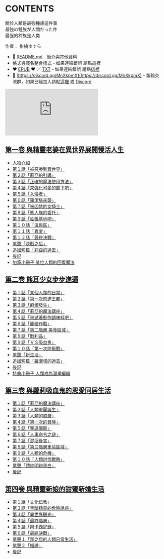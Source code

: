 # CONTENTS

關於人類是最強種族這件事  
最強の種族が人間だった件  
最强的种族是人类  

作者： 柑橘ゆすら  



- :closed_book: [README.md](README.md) - 簡介與其他資料
- [格式與譯名整合樣式](https://github.com/bluelovers/node-novel/blob/master/lib/locales/%E9%97%9C%E6%96%BC%E4%BA%BA%E9%A1%9E%E6%98%AF%E6%9C%80%E5%BC%B7%E7%A8%AE%E6%97%8F%E9%80%99%E4%BB%B6%E4%BA%8B.ts) - 如果連結錯誤 請點[這裡](https://github.com/bluelovers/node-novel/blob/master/lib/locales/)
-  :heart: [EPUB](https://gitlab.com/demonovel/epub-txt/blob/master/wenku8/%E9%97%9C%E6%96%BC%E4%BA%BA%E9%A1%9E%E6%98%AF%E6%9C%80%E5%BC%B7%E7%A8%AE%E6%97%8F%E9%80%99%E4%BB%B6%E4%BA%8B.epub) :heart:  ／ [TXT](https://gitlab.com/demonovel/epub-txt/blob/master/wenku8/out/%E9%97%9C%E6%96%BC%E4%BA%BA%E9%A1%9E%E6%98%AF%E6%9C%80%E5%BC%B7%E7%A8%AE%E6%97%8F%E9%80%99%E4%BB%B6%E4%BA%8B.out.txt) - 如果連結錯誤 請點[這裡](https://gitlab.com/demonovel/epub-txt/blob/master/wenku8/wenku8)
- :mega: [https://discord.gg/MnXkpmX](https://discord.gg/MnXkpmX) - 報錯交流群，如果已經加入請點[這裡](https://discordapp.com/channels/467794087769014273/467794088285175809) 或 [Discord](https://discordapp.com/channels/@me)


![導航目錄](https://chart.apis.google.com/chart?cht=qr&chs=150x150&chl=https://gitlab.com/novel-group/txt-source/blob/master/wenku8/關於人類是最強種族這件事/導航目錄.md "導航目錄")




## [第一卷 與精靈老婆在異世界展開慢活人生](00000_%E7%AC%AC%E4%B8%80%E5%8D%B7%20%E8%88%87%E7%B2%BE%E9%9D%88%E8%80%81%E5%A9%86%E5%9C%A8%E7%95%B0%E4%B8%96%E7%95%8C%E5%B1%95%E9%96%8B%E6%85%A2%E6%B4%BB%E4%BA%BA%E7%94%9F)

- [人物介紹](00000_%E7%AC%AC%E4%B8%80%E5%8D%B7%20%E8%88%87%E7%B2%BE%E9%9D%88%E8%80%81%E5%A9%86%E5%9C%A8%E7%95%B0%E4%B8%96%E7%95%8C%E5%B1%95%E9%96%8B%E6%85%A2%E6%B4%BB%E4%BA%BA%E7%94%9F/00010_%E4%BA%BA%E7%89%A9%E4%BB%8B%E7%B4%B9.txt)
- [第１話「被召喚到異世界」](00000_%E7%AC%AC%E4%B8%80%E5%8D%B7%20%E8%88%87%E7%B2%BE%E9%9D%88%E8%80%81%E5%A9%86%E5%9C%A8%E7%95%B0%E4%B8%96%E7%95%8C%E5%B1%95%E9%96%8B%E6%85%A2%E6%B4%BB%E4%BA%BA%E7%94%9F/00020_%E7%AC%AC%EF%BC%91%E8%A9%B1%E3%80%8C%E8%A2%AB%E5%8F%AC%E5%96%9A%E5%88%B0%E7%95%B0%E4%B8%96%E7%95%8C%E3%80%8D.txt)
- [第２話「莉亞的引導」](00000_%E7%AC%AC%E4%B8%80%E5%8D%B7%20%E8%88%87%E7%B2%BE%E9%9D%88%E8%80%81%E5%A9%86%E5%9C%A8%E7%95%B0%E4%B8%96%E7%95%8C%E5%B1%95%E9%96%8B%E6%85%A2%E6%B4%BB%E4%BA%BA%E7%94%9F/00030_%E7%AC%AC%EF%BC%92%E8%A9%B1%E3%80%8C%E8%8E%89%E4%BA%9E%E7%9A%84%E5%BC%95%E5%B0%8E%E3%80%8D.txt)
- [第３話「正確的魔法使用方法」](00000_%E7%AC%AC%E4%B8%80%E5%8D%B7%20%E8%88%87%E7%B2%BE%E9%9D%88%E8%80%81%E5%A9%86%E5%9C%A8%E7%95%B0%E4%B8%96%E7%95%8C%E5%B1%95%E9%96%8B%E6%85%A2%E6%B4%BB%E4%BA%BA%E7%94%9F/00040_%E7%AC%AC%EF%BC%93%E8%A9%B1%E3%80%8C%E6%AD%A3%E7%A2%BA%E7%9A%84%E9%AD%94%E6%B3%95%E4%BD%BF%E7%94%A8%E6%96%B9%E6%B3%95%E3%80%8D.txt)
- [第４話「來強化可愛的部下吧」](00000_%E7%AC%AC%E4%B8%80%E5%8D%B7%20%E8%88%87%E7%B2%BE%E9%9D%88%E8%80%81%E5%A9%86%E5%9C%A8%E7%95%B0%E4%B8%96%E7%95%8C%E5%B1%95%E9%96%8B%E6%85%A2%E6%B4%BB%E4%BA%BA%E7%94%9F/00050_%E7%AC%AC%EF%BC%94%E8%A9%B1%E3%80%8C%E4%BE%86%E5%BC%B7%E5%8C%96%E5%8F%AF%E6%84%9B%E7%9A%84%E9%83%A8%E4%B8%8B%E5%90%A7%E3%80%8D.txt)
- [第５話「入侵者」](00000_%E7%AC%AC%E4%B8%80%E5%8D%B7%20%E8%88%87%E7%B2%BE%E9%9D%88%E8%80%81%E5%A9%86%E5%9C%A8%E7%95%B0%E4%B8%96%E7%95%8C%E5%B1%95%E9%96%8B%E6%85%A2%E6%B4%BB%E4%BA%BA%E7%94%9F/00060_%E7%AC%AC%EF%BC%95%E8%A9%B1%E3%80%8C%E5%85%A5%E4%BE%B5%E8%80%85%E3%80%8D.txt)
- [第６話「羅潔塔來襲」](00000_%E7%AC%AC%E4%B8%80%E5%8D%B7%20%E8%88%87%E7%B2%BE%E9%9D%88%E8%80%81%E5%A9%86%E5%9C%A8%E7%95%B0%E4%B8%96%E7%95%8C%E5%B1%95%E9%96%8B%E6%85%A2%E6%B4%BB%E4%BA%BA%E7%94%9F/00070_%E7%AC%AC%EF%BC%96%E8%A9%B1%E3%80%8C%E7%BE%85%E6%BD%94%E5%A1%94%E4%BE%86%E8%A5%B2%E3%80%8D.txt)
- [第７話「被囚禁的女騎士」](00000_%E7%AC%AC%E4%B8%80%E5%8D%B7%20%E8%88%87%E7%B2%BE%E9%9D%88%E8%80%81%E5%A9%86%E5%9C%A8%E7%95%B0%E4%B8%96%E7%95%8C%E5%B1%95%E9%96%8B%E6%85%A2%E6%B4%BB%E4%BA%BA%E7%94%9F/00080_%E7%AC%AC%EF%BC%97%E8%A9%B1%E3%80%8C%E8%A2%AB%E5%9B%9A%E7%A6%81%E7%9A%84%E5%A5%B3%E9%A8%8E%E5%A3%AB%E3%80%8D.txt)
- [第８話「熊人族的委托」](00000_%E7%AC%AC%E4%B8%80%E5%8D%B7%20%E8%88%87%E7%B2%BE%E9%9D%88%E8%80%81%E5%A9%86%E5%9C%A8%E7%95%B0%E4%B8%96%E7%95%8C%E5%B1%95%E9%96%8B%E6%85%A2%E6%B4%BB%E4%BA%BA%E7%94%9F/00090_%E7%AC%AC%EF%BC%98%E8%A9%B1%E3%80%8C%E7%86%8A%E4%BA%BA%E6%97%8F%E7%9A%84%E5%A7%94%E6%89%98%E3%80%8D.txt)
- [第９話「拡張基地吧」](00000_%E7%AC%AC%E4%B8%80%E5%8D%B7%20%E8%88%87%E7%B2%BE%E9%9D%88%E8%80%81%E5%A9%86%E5%9C%A8%E7%95%B0%E4%B8%96%E7%95%8C%E5%B1%95%E9%96%8B%E6%85%A2%E6%B4%BB%E4%BA%BA%E7%94%9F/00100_%E7%AC%AC%EF%BC%99%E8%A9%B1%E3%80%8C%E6%8B%A1%E5%BC%B5%E5%9F%BA%E5%9C%B0%E5%90%A7%E3%80%8D.txt)
- [第１０話「溫泉區」](00000_%E7%AC%AC%E4%B8%80%E5%8D%B7%20%E8%88%87%E7%B2%BE%E9%9D%88%E8%80%81%E5%A9%86%E5%9C%A8%E7%95%B0%E4%B8%96%E7%95%8C%E5%B1%95%E9%96%8B%E6%85%A2%E6%B4%BB%E4%BA%BA%E7%94%9F/00110_%E7%AC%AC%EF%BC%91%EF%BC%90%E8%A9%B1%E3%80%8C%E6%BA%AB%E6%B3%89%E5%8D%80%E3%80%8D.txt)
- [第１１話「異変」](00000_%E7%AC%AC%E4%B8%80%E5%8D%B7%20%E8%88%87%E7%B2%BE%E9%9D%88%E8%80%81%E5%A9%86%E5%9C%A8%E7%95%B0%E4%B8%96%E7%95%8C%E5%B1%95%E9%96%8B%E6%85%A2%E6%B4%BB%E4%BA%BA%E7%94%9F/00120_%E7%AC%AC%EF%BC%91%EF%BC%91%E8%A9%B1%E3%80%8C%E7%95%B0%E5%A4%89%E3%80%8D.txt)
- [第１２話「最終決戰」](00000_%E7%AC%AC%E4%B8%80%E5%8D%B7%20%E8%88%87%E7%B2%BE%E9%9D%88%E8%80%81%E5%A9%86%E5%9C%A8%E7%95%B0%E4%B8%96%E7%95%8C%E5%B1%95%E9%96%8B%E6%85%A2%E6%B4%BB%E4%BA%BA%E7%94%9F/00130_%E7%AC%AC%EF%BC%91%EF%BC%92%E8%A9%B1%E3%80%8C%E6%9C%80%E7%B5%82%E6%B1%BA%E6%88%B0%E3%80%8D.txt)
- [尾聲「決戰之后」](00000_%E7%AC%AC%E4%B8%80%E5%8D%B7%20%E8%88%87%E7%B2%BE%E9%9D%88%E8%80%81%E5%A9%86%E5%9C%A8%E7%95%B0%E4%B8%96%E7%95%8C%E5%B1%95%E9%96%8B%E6%85%A2%E6%B4%BB%E4%BA%BA%E7%94%9F/00140_%E5%B0%BE%E8%81%B2%E3%80%8C%E6%B1%BA%E6%88%B0%E4%B9%8B%E5%90%8E%E3%80%8D.txt)
- [追加短篇「莉亞的過去」](00000_%E7%AC%AC%E4%B8%80%E5%8D%B7%20%E8%88%87%E7%B2%BE%E9%9D%88%E8%80%81%E5%A9%86%E5%9C%A8%E7%95%B0%E4%B8%96%E7%95%8C%E5%B1%95%E9%96%8B%E6%85%A2%E6%B4%BB%E4%BA%BA%E7%94%9F/00150_%E8%BF%BD%E5%8A%A0%E7%9F%AD%E7%AF%87%E3%80%8C%E8%8E%89%E4%BA%9E%E7%9A%84%E9%81%8E%E5%8E%BB%E3%80%8D.txt)
- [後記](00000_%E7%AC%AC%E4%B8%80%E5%8D%B7%20%E8%88%87%E7%B2%BE%E9%9D%88%E8%80%81%E5%A9%86%E5%9C%A8%E7%95%B0%E4%B8%96%E7%95%8C%E5%B1%95%E9%96%8B%E6%85%A2%E6%B4%BB%E4%BA%BA%E7%94%9F/00160_%E5%BE%8C%E8%A8%98.txt)
- [加筆小冊子 某位人類的回復魔法](00000_%E7%AC%AC%E4%B8%80%E5%8D%B7%20%E8%88%87%E7%B2%BE%E9%9D%88%E8%80%81%E5%A9%86%E5%9C%A8%E7%95%B0%E4%B8%96%E7%95%8C%E5%B1%95%E9%96%8B%E6%85%A2%E6%B4%BB%E4%BA%BA%E7%94%9F/00170_%E5%8A%A0%E7%AD%86%E5%B0%8F%E5%86%8A%E5%AD%90%20%E6%9F%90%E4%BD%8D%E4%BA%BA%E9%A1%9E%E7%9A%84%E5%9B%9E%E5%BE%A9%E9%AD%94%E6%B3%95.txt)


## [第二卷 熊耳少女步步進逼](00010_%E7%AC%AC%E4%BA%8C%E5%8D%B7%20%E7%86%8A%E8%80%B3%E5%B0%91%E5%A5%B3%E6%AD%A5%E6%AD%A5%E9%80%B2%E9%80%BC)

- [第１話「某個人類的日常」](00010_%E7%AC%AC%E4%BA%8C%E5%8D%B7%20%E7%86%8A%E8%80%B3%E5%B0%91%E5%A5%B3%E6%AD%A5%E6%AD%A5%E9%80%B2%E9%80%BC/00010_%E7%AC%AC%EF%BC%91%E8%A9%B1%E3%80%8C%E6%9F%90%E5%80%8B%E4%BA%BA%E9%A1%9E%E7%9A%84%E6%97%A5%E5%B8%B8%E3%80%8D.txt)
- [第２話「第一次前進王都」](00010_%E7%AC%AC%E4%BA%8C%E5%8D%B7%20%E7%86%8A%E8%80%B3%E5%B0%91%E5%A5%B3%E6%AD%A5%E6%AD%A5%E9%80%B2%E9%80%BC/00020_%E7%AC%AC%EF%BC%92%E8%A9%B1%E3%80%8C%E7%AC%AC%E4%B8%80%E6%AC%A1%E5%89%8D%E9%80%B2%E7%8E%8B%E9%83%BD%E3%80%8D.txt)
- [第３話「麻煩發生」](00010_%E7%AC%AC%E4%BA%8C%E5%8D%B7%20%E7%86%8A%E8%80%B3%E5%B0%91%E5%A5%B3%E6%AD%A5%E6%AD%A5%E9%80%B2%E9%80%BC/00030_%E7%AC%AC%EF%BC%93%E8%A9%B1%E3%80%8C%E9%BA%BB%E7%85%A9%E7%99%BC%E7%94%9F%E3%80%8D.txt)
- [第４話「莉亞的魔法講座」](00010_%E7%AC%AC%E4%BA%8C%E5%8D%B7%20%E7%86%8A%E8%80%B3%E5%B0%91%E5%A5%B3%E6%AD%A5%E6%AD%A5%E9%80%B2%E9%80%BC/00040_%E7%AC%AC%EF%BC%94%E8%A9%B1%E3%80%8C%E8%8E%89%E4%BA%9E%E7%9A%84%E9%AD%94%E6%B3%95%E8%AC%9B%E5%BA%A7%E3%80%8D.txt)
- [第５話「來試著制作調味料吧」](00010_%E7%AC%AC%E4%BA%8C%E5%8D%B7%20%E7%86%8A%E8%80%B3%E5%B0%91%E5%A5%B3%E6%AD%A5%E6%AD%A5%E9%80%B2%E9%80%BC/00050_%E7%AC%AC%EF%BC%95%E8%A9%B1%E3%80%8C%E4%BE%86%E8%A9%A6%E8%91%97%E5%88%B6%E4%BD%9C%E8%AA%BF%E5%91%B3%E6%96%99%E5%90%A7%E3%80%8D.txt)
- [第６話「籠絡作戰」](00010_%E7%AC%AC%E4%BA%8C%E5%8D%B7%20%E7%86%8A%E8%80%B3%E5%B0%91%E5%A5%B3%E6%AD%A5%E6%AD%A5%E9%80%B2%E9%80%BC/00060_%E7%AC%AC%EF%BC%96%E8%A9%B1%E3%80%8C%E7%B1%A0%E7%B5%A1%E4%BD%9C%E6%88%B0%E3%80%8D.txt)
- [第７話「第二階層 美食區域」](00010_%E7%AC%AC%E4%BA%8C%E5%8D%B7%20%E7%86%8A%E8%80%B3%E5%B0%91%E5%A5%B3%E6%AD%A5%E6%AD%A5%E9%80%B2%E9%80%BC/00070_%E7%AC%AC%EF%BC%97%E8%A9%B1%E3%80%8C%E7%AC%AC%E4%BA%8C%E9%9A%8E%E5%B1%A4%20%E7%BE%8E%E9%A3%9F%E5%8D%80%E5%9F%9F%E3%80%8D.txt)
- [第８話「戰利品」](00010_%E7%AC%AC%E4%BA%8C%E5%8D%B7%20%E7%86%8A%E8%80%B3%E5%B0%91%E5%A5%B3%E6%AD%A5%E6%AD%A5%E9%80%B2%E9%80%BC/00080_%E7%AC%AC%EF%BC%98%E8%A9%B1%E3%80%8C%E6%88%B0%E5%88%A9%E5%93%81%E3%80%8D.txt)
- [第９話「ＶＳ吸血鬼」](00010_%E7%AC%AC%E4%BA%8C%E5%8D%B7%20%E7%86%8A%E8%80%B3%E5%B0%91%E5%A5%B3%E6%AD%A5%E6%AD%A5%E9%80%B2%E9%80%BC/00090_%E7%AC%AC%EF%BC%99%E8%A9%B1%E3%80%8C%EF%BC%B6%EF%BC%B3%E5%90%B8%E8%A1%80%E9%AC%BC%E3%80%8D.txt)
- [第１０話「第一次防衛戰」](00010_%E7%AC%AC%E4%BA%8C%E5%8D%B7%20%E7%86%8A%E8%80%B3%E5%B0%91%E5%A5%B3%E6%AD%A5%E6%AD%A5%E9%80%B2%E9%80%BC/00100_%E7%AC%AC%EF%BC%91%EF%BC%90%E8%A9%B1%E3%80%8C%E7%AC%AC%E4%B8%80%E6%AC%A1%E9%98%B2%E8%A1%9B%E6%88%B0%E3%80%8D.txt)
- [尾聲「新生活」](00010_%E7%AC%AC%E4%BA%8C%E5%8D%B7%20%E7%86%8A%E8%80%B3%E5%B0%91%E5%A5%B3%E6%AD%A5%E6%AD%A5%E9%80%B2%E9%80%BC/00110_%E5%B0%BE%E8%81%B2%E3%80%8C%E6%96%B0%E7%94%9F%E6%B4%BB%E3%80%8D.txt)
- [追加短篇「羅潔塔的過去」](00010_%E7%AC%AC%E4%BA%8C%E5%8D%B7%20%E7%86%8A%E8%80%B3%E5%B0%91%E5%A5%B3%E6%AD%A5%E6%AD%A5%E9%80%B2%E9%80%BC/00120_%E8%BF%BD%E5%8A%A0%E7%9F%AD%E7%AF%87%E3%80%8C%E7%BE%85%E6%BD%94%E5%A1%94%E7%9A%84%E9%81%8E%E5%8E%BB%E3%80%8D.txt)
- [後記](00010_%E7%AC%AC%E4%BA%8C%E5%8D%B7%20%E7%86%8A%E8%80%B3%E5%B0%91%E5%A5%B3%E6%AD%A5%E6%AD%A5%E9%80%B2%E9%80%BC/00130_%E5%BE%8C%E8%A8%98.txt)
- [特典小冊子 人類成為漫畫編輯](00010_%E7%AC%AC%E4%BA%8C%E5%8D%B7%20%E7%86%8A%E8%80%B3%E5%B0%91%E5%A5%B3%E6%AD%A5%E6%AD%A5%E9%80%B2%E9%80%BC/00140_%E7%89%B9%E5%85%B8%E5%B0%8F%E5%86%8A%E5%AD%90%20%E4%BA%BA%E9%A1%9E%E6%88%90%E7%82%BA%E6%BC%AB%E7%95%AB%E7%B7%A8%E8%BC%AF.txt)


## [第三卷 與蘿莉吸血鬼的恩愛同居生活](00020_%E7%AC%AC%E4%B8%89%E5%8D%B7%20%E8%88%87%E8%98%BF%E8%8E%89%E5%90%B8%E8%A1%80%E9%AC%BC%E7%9A%84%E6%81%A9%E6%84%9B%E5%90%8C%E5%B1%85%E7%94%9F%E6%B4%BB)

- [第１話「莉亞的魔法講座」](00020_%E7%AC%AC%E4%B8%89%E5%8D%B7%20%E8%88%87%E8%98%BF%E8%8E%89%E5%90%B8%E8%A1%80%E9%AC%BC%E7%9A%84%E6%81%A9%E6%84%9B%E5%90%8C%E5%B1%85%E7%94%9F%E6%B4%BB/00010_%E7%AC%AC%EF%BC%91%E8%A9%B1%E3%80%8C%E8%8E%89%E4%BA%9E%E7%9A%84%E9%AD%94%E6%B3%95%E8%AC%9B%E5%BA%A7%E3%80%8D.txt)
- [第２話「人類軍團誕生」](00020_%E7%AC%AC%E4%B8%89%E5%8D%B7%20%E8%88%87%E8%98%BF%E8%8E%89%E5%90%B8%E8%A1%80%E9%AC%BC%E7%9A%84%E6%81%A9%E6%84%9B%E5%90%8C%E5%B1%85%E7%94%9F%E6%B4%BB/00020_%E7%AC%AC%EF%BC%92%E8%A9%B1%E3%80%8C%E4%BA%BA%E9%A1%9E%E8%BB%8D%E5%9C%98%E8%AA%95%E7%94%9F%E3%80%8D.txt)
- [第３話「人類的威厳」](00020_%E7%AC%AC%E4%B8%89%E5%8D%B7%20%E8%88%87%E8%98%BF%E8%8E%89%E5%90%B8%E8%A1%80%E9%AC%BC%E7%9A%84%E6%81%A9%E6%84%9B%E5%90%8C%E5%B1%85%E7%94%9F%E6%B4%BB/00030_%E7%AC%AC%EF%BC%93%E8%A9%B1%E3%80%8C%E4%BA%BA%E9%A1%9E%E7%9A%84%E5%A8%81%E5%8E%B3%E3%80%8D.txt)
- [第４話「第一次的冒険」](00020_%E7%AC%AC%E4%B8%89%E5%8D%B7%20%E8%88%87%E8%98%BF%E8%8E%89%E5%90%B8%E8%A1%80%E9%AC%BC%E7%9A%84%E6%81%A9%E6%84%9B%E5%90%8C%E5%B1%85%E7%94%9F%E6%B4%BB/00040_%E7%AC%AC%EF%BC%94%E8%A9%B1%E3%80%8C%E7%AC%AC%E4%B8%80%E6%AC%A1%E7%9A%84%E5%86%92%E9%99%BA%E3%80%8D.txt)
- [第５話「撃退邪龍」](00020_%E7%AC%AC%E4%B8%89%E5%8D%B7%20%E8%88%87%E8%98%BF%E8%8E%89%E5%90%B8%E8%A1%80%E9%AC%BC%E7%9A%84%E6%81%A9%E6%84%9B%E5%90%8C%E5%B1%85%E7%94%9F%E6%B4%BB/00050_%E7%AC%AC%EF%BC%95%E8%A9%B1%E3%80%8C%E6%92%83%E9%80%80%E9%82%AA%E9%BE%8D%E3%80%8D.txt)
- [第６話「人事命令之謎」](00020_%E7%AC%AC%E4%B8%89%E5%8D%B7%20%E8%88%87%E8%98%BF%E8%8E%89%E5%90%B8%E8%A1%80%E9%AC%BC%E7%9A%84%E6%81%A9%E6%84%9B%E5%90%8C%E5%B1%85%E7%94%9F%E6%B4%BB/00060_%E7%AC%AC%EF%BC%96%E8%A9%B1%E3%80%8C%E4%BA%BA%E4%BA%8B%E5%91%BD%E4%BB%A4%E4%B9%8B%E8%AC%8E%E3%80%8D.txt)
- [第７話「混浴後宮」](00020_%E7%AC%AC%E4%B8%89%E5%8D%B7%20%E8%88%87%E8%98%BF%E8%8E%89%E5%90%B8%E8%A1%80%E9%AC%BC%E7%9A%84%E6%81%A9%E6%84%9B%E5%90%8C%E5%B1%85%E7%94%9F%E6%B4%BB/00070_%E7%AC%AC%EF%BC%97%E8%A9%B1%E3%80%8C%E6%B7%B7%E6%B5%B4%E5%BE%8C%E5%AE%AE%E3%80%8D.txt)
- [第８話「第三階層車站區域」](00020_%E7%AC%AC%E4%B8%89%E5%8D%B7%20%E8%88%87%E8%98%BF%E8%8E%89%E5%90%B8%E8%A1%80%E9%AC%BC%E7%9A%84%E6%81%A9%E6%84%9B%E5%90%8C%E5%B1%85%E7%94%9F%E6%B4%BB/00080_%E7%AC%AC%EF%BC%98%E8%A9%B1%E3%80%8C%E7%AC%AC%E4%B8%89%E9%9A%8E%E5%B1%A4%E8%BB%8A%E7%AB%99%E5%8D%80%E5%9F%9F%E3%80%8D.txt)
- [第９話「人類的危機」](00020_%E7%AC%AC%E4%B8%89%E5%8D%B7%20%E8%88%87%E8%98%BF%E8%8E%89%E5%90%B8%E8%A1%80%E9%AC%BC%E7%9A%84%E6%81%A9%E6%84%9B%E5%90%8C%E5%B1%85%E7%94%9F%E6%B4%BB/00090_%E7%AC%AC%EF%BC%99%E8%A9%B1%E3%80%8C%E4%BA%BA%E9%A1%9E%E7%9A%84%E5%8D%B1%E6%A9%9F%E3%80%8D.txt)
- [第１０話「人類討伐戰略」](00020_%E7%AC%AC%E4%B8%89%E5%8D%B7%20%E8%88%87%E8%98%BF%E8%8E%89%E5%90%B8%E8%A1%80%E9%AC%BC%E7%9A%84%E6%81%A9%E6%84%9B%E5%90%8C%E5%B1%85%E7%94%9F%E6%B4%BB/00100_%E7%AC%AC%EF%BC%91%EF%BC%90%E8%A9%B1%E3%80%8C%E4%BA%BA%E9%A1%9E%E8%A8%8E%E4%BC%90%E6%88%B0%E7%95%A5%E3%80%8D.txt)
- [尾聲「請你明辨黑白」](00020_%E7%AC%AC%E4%B8%89%E5%8D%B7%20%E8%88%87%E8%98%BF%E8%8E%89%E5%90%B8%E8%A1%80%E9%AC%BC%E7%9A%84%E6%81%A9%E6%84%9B%E5%90%8C%E5%B1%85%E7%94%9F%E6%B4%BB/00110_%E5%B0%BE%E8%81%B2%E3%80%8C%E8%AB%8B%E4%BD%A0%E6%98%8E%E8%BE%A8%E9%BB%91%E7%99%BD%E3%80%8D.txt)
- [後記](00020_%E7%AC%AC%E4%B8%89%E5%8D%B7%20%E8%88%87%E8%98%BF%E8%8E%89%E5%90%B8%E8%A1%80%E9%AC%BC%E7%9A%84%E6%81%A9%E6%84%9B%E5%90%8C%E5%B1%85%E7%94%9F%E6%B4%BB/00120_%E5%BE%8C%E8%A8%98.txt)


## [第四卷 與精靈新娘的甜蜜新婚生活](00030_%E7%AC%AC%E5%9B%9B%E5%8D%B7%20%E8%88%87%E7%B2%BE%E9%9D%88%E6%96%B0%E5%A8%98%E7%9A%84%E7%94%9C%E8%9C%9C%E6%96%B0%E5%A9%9A%E7%94%9F%E6%B4%BB)

- [第１話「文化伝教」](00030_%E7%AC%AC%E5%9B%9B%E5%8D%B7%20%E8%88%87%E7%B2%BE%E9%9D%88%E6%96%B0%E5%A8%98%E7%9A%84%E7%94%9C%E8%9C%9C%E6%96%B0%E5%A9%9A%E7%94%9F%E6%B4%BB/00010_%E7%AC%AC%EF%BC%91%E8%A9%B1%E3%80%8C%E6%96%87%E5%8C%96%E4%BC%9D%E6%95%99%E3%80%8D.txt)
- [第２話「黑暗精靈的危險誘惑」](00030_%E7%AC%AC%E5%9B%9B%E5%8D%B7%20%E8%88%87%E7%B2%BE%E9%9D%88%E6%96%B0%E5%A8%98%E7%9A%84%E7%94%9C%E8%9C%9C%E6%96%B0%E5%A9%9A%E7%94%9F%E6%B4%BB/00020_%E7%AC%AC%EF%BC%92%E8%A9%B1%E3%80%8C%E9%BB%91%E6%9A%97%E7%B2%BE%E9%9D%88%E7%9A%84%E5%8D%B1%E9%9A%AA%E8%AA%98%E6%83%91%E3%80%8D.txt)
- [第３話「異世界観光」](00030_%E7%AC%AC%E5%9B%9B%E5%8D%B7%20%E8%88%87%E7%B2%BE%E9%9D%88%E6%96%B0%E5%A8%98%E7%9A%84%E7%94%9C%E8%9C%9C%E6%96%B0%E5%A9%9A%E7%94%9F%E6%B4%BB/00030_%E7%AC%AC%EF%BC%93%E8%A9%B1%E3%80%8C%E7%95%B0%E4%B8%96%E7%95%8C%E8%A6%B3%E5%85%89%E3%80%8D.txt)
- [第４話「最終階層」](00030_%E7%AC%AC%E5%9B%9B%E5%8D%B7%20%E8%88%87%E7%B2%BE%E9%9D%88%E6%96%B0%E5%A8%98%E7%9A%84%E7%94%9C%E8%9C%9C%E6%96%B0%E5%A9%9A%E7%94%9F%E6%B4%BB/00040_%E7%AC%AC%EF%BC%94%E8%A9%B1%E3%80%8C%E6%9C%80%E7%B5%82%E9%9A%8E%E5%B1%A4%E3%80%8D.txt)
- [第５話「阿卡西記録」](00030_%E7%AC%AC%E5%9B%9B%E5%8D%B7%20%E8%88%87%E7%B2%BE%E9%9D%88%E6%96%B0%E5%A8%98%E7%9A%84%E7%94%9C%E8%9C%9C%E6%96%B0%E5%A9%9A%E7%94%9F%E6%B4%BB/00050_%E7%AC%AC%EF%BC%95%E8%A9%B1%E3%80%8C%E9%98%BF%E5%8D%A1%E8%A5%BF%E8%A8%98%E9%8C%B2%E3%80%8D.txt)
- [第６話「最終決戰」](00030_%E7%AC%AC%E5%9B%9B%E5%8D%B7%20%E8%88%87%E7%B2%BE%E9%9D%88%E6%96%B0%E5%A8%98%E7%9A%84%E7%94%9C%E8%9C%9C%E6%96%B0%E5%A9%9A%E7%94%9F%E6%B4%BB/00060_%E7%AC%AC%EF%BC%96%E8%A9%B1%E3%80%8C%E6%9C%80%E7%B5%82%E6%B1%BA%E6%88%B0%E3%80%8D.txt)
- [尾聲１「那之后的人類日常生活」](00030_%E7%AC%AC%E5%9B%9B%E5%8D%B7%20%E8%88%87%E7%B2%BE%E9%9D%88%E6%96%B0%E5%A8%98%E7%9A%84%E7%94%9C%E8%9C%9C%E6%96%B0%E5%A9%9A%E7%94%9F%E6%B4%BB/00070_%E5%B0%BE%E8%81%B2%EF%BC%91%E3%80%8C%E9%82%A3%E4%B9%8B%E5%90%8E%E7%9A%84%E4%BA%BA%E9%A1%9E%E6%97%A5%E5%B8%B8%E7%94%9F%E6%B4%BB%E3%80%8D.txt)
- [尾聲２「婚禮」](00030_%E7%AC%AC%E5%9B%9B%E5%8D%B7%20%E8%88%87%E7%B2%BE%E9%9D%88%E6%96%B0%E5%A8%98%E7%9A%84%E7%94%9C%E8%9C%9C%E6%96%B0%E5%A9%9A%E7%94%9F%E6%B4%BB/00080_%E5%B0%BE%E8%81%B2%EF%BC%92%E3%80%8C%E5%A9%9A%E7%A6%AE%E3%80%8D.txt)
- [後記](00030_%E7%AC%AC%E5%9B%9B%E5%8D%B7%20%E8%88%87%E7%B2%BE%E9%9D%88%E6%96%B0%E5%A8%98%E7%9A%84%E7%94%9C%E8%9C%9C%E6%96%B0%E5%A9%9A%E7%94%9F%E6%B4%BB/00090_%E5%BE%8C%E8%A8%98.txt)

